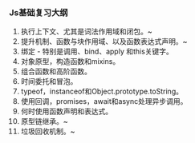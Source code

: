 ### Js基础复习大纲
  1. 执行上下文、尤其是词法作用域和闭包。~
  2. 提升机制、函数与块作用域、以及函数表达式声明。~
  3. 绑定 - 特别是调用、bind、apply 和this关键字。
  4. 对象原型，构造函数和mixins。
  5. 组合函数和高阶函数。
  6. 时间委托和冒泡。
  7. typeof，instanceof和Object.prototype.toString。
  8. 使用回调，promises，await和async处理异步调用。
  9. 何时使用函数声明和表达式。
  10. 原型链继承。~
  11. 垃圾回收机制。~
  <!-- 链接：https://juejin.cn/post/6844903763568771080 -->